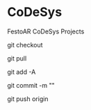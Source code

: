 # CoDeSys
FestoAR CoDeSys Projects

git checkout <branch>

git pull


git add -A

git commit -m ""

git push origin <branch>